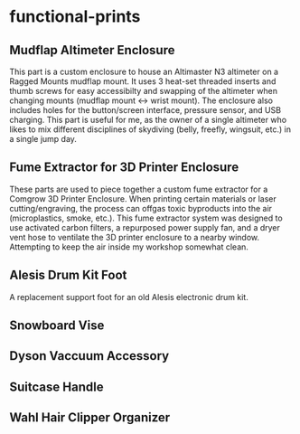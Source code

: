 # functional-prints

## Mudflap Altimeter Enclosure
This part is a custom enclosure to house an Altimaster N3 altimeter on a Ragged Mounts mudflap mount. It uses 3 heat-set threaded inserts and thumb screws for easy accessibilty and swapping of the altimeter when changing mounts (mudflap mount <-> wrist mount). The enclosure also includes holes for the button/screen interface, pressure sensor, and USB charging. This part is useful for me, as the owner of a single altimeter who likes to mix different disciplines of skydiving (belly, freefly, wingsuit, etc.) in a single jump day.

## Fume Extractor for 3D Printer Enclosure
These parts are used to piece together a custom fume extractor for a Comgrow 3D Printer Enclosure. When printing certain materials or laser cutting/engraving, the process can offgas toxic byproducts into the air (microplastics, smoke, etc.). This fume extractor system was designed to use activated carbon filters, a repurposed power supply fan, and a dryer vent hose to ventilate the 3D printer enclosure to a nearby window. Attempting to keep the air inside my workshop somewhat clean.

## Alesis Drum Kit Foot
A replacement support foot for an old Alesis electronic drum kit.

## Snowboard Vise


## Dyson Vaccuum Accessory


## Suitcase Handle


## Wahl Hair Clipper Organizer


